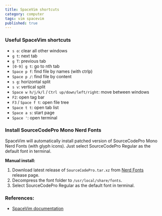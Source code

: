 ```yaml
---
title: SpaceVim shortcuts
category: computer
tags: vim spacevim
published: true
---
```

### Useful SpaceVim shortcuts

- `s o`: clear all other windows
- `g t`: next tab
- `g T`: previous tab
- `[0-9] g t`: go to nth tab
- `Space p f`: find file by names (with ctrlp)
- `Space p /`: find file by content
- `s g`: horizontal split
- `s v`: vertical split
- `Space w h/j/k/l` / `Ctrl up/down/left/right`: move between windows
- `F2`: open tag bar
- `F3` / `Space f t`: open file tree
- `Space t t`: open tab list
- `Space a s`: start page
- `Space '`: open terminal


### Install SourceCodePro Mono Nerd Fonts

SpaceVim will automatically install patched version of SourceCodePro Mono Nerd Fonts (with glyph icons). Just select SourceCodePro Regular as the default font in terminal.

**Manual install:**

1. Download latest release of `SourceCodePro.tar.xz` from [Nerd Fonts](https://github.com/ryanoasis/nerd-fonts/releases) release page.
2. Decompress the font folder to `/usr/local/share/fonts`.
3. Select SourceCodePro Regular as the default font in terminal.

### References:

- [SpaceVim documentation](https://spacevim.org/documentation/)